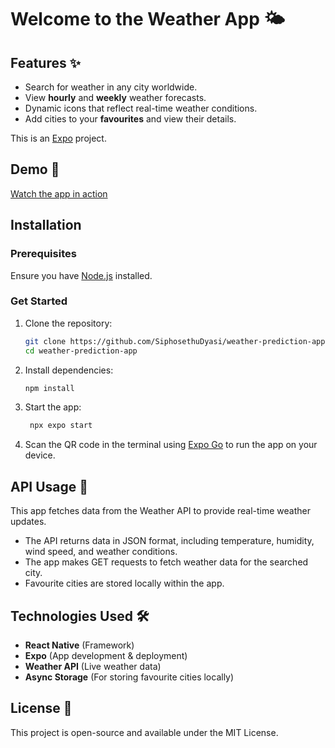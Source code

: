 # Welcome to the Weather App 🌤️

## Features ✨
- Search for weather in any city worldwide.
- View **hourly** and **weekly** weather forecasts.
- Dynamic icons that reflect real-time weather conditions.
- Add cities to your **favourites** and view their details.

This is an [Expo](https://expo.dev) project.

## Demo 🎥

[Watch the app in action](https://github.com/SiphosethuDyasi/weather-prediction-app/issues/1)

## Installation  

### Prerequisites  
Ensure you have [Node.js](https://nodejs.org/) installed. 

### Get Started  

1. Clone the repository:  
   ```bash
   git clone https://github.com/SiphosethuDyasi/weather-prediction-app
   cd weather-prediction-app
   ```

2. Install dependencies:
   ```bash
   npm install
   ```

3. Start the app:
   ```bash
    npx expo start
   ```

4. Scan the QR code in the terminal using [Expo Go](https://expo.dev/go) to run the app on your device.

## API Usage 📡

This app fetches data from the Weather API to provide real-time weather updates.
- The API returns data in JSON format, including temperature, humidity, wind speed, and weather conditions.
- The app makes GET requests to fetch weather data for the searched city.
- Favourite cities are stored locally within the app.

## Technologies Used 🛠️
- **React Native** (Framework)
- **Expo** (App development & deployment)
- **Weather API** (Live weather data)
- **Async Storage** (For storing favourite cities locally)

## License 📜
This project is open-source and available under the MIT License.
